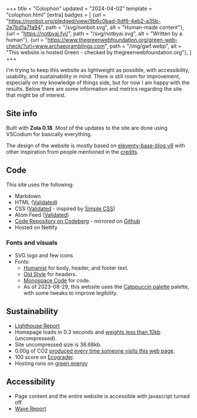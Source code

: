+++
title = "Colophon"
updated = "2024-04-02"
template = "colophon.html"
[extra]
badges = [
  {url = "https://nonbot.org/pledged/view/9b6c0bad-9df6-4eb2-a35b-2e7bd1a7fa94", path = "/svg/nonbot.svg", alt = "Human-made content"},
  {url = "https://notbyai.fyi/", path = "/svg/notbyai.svg", alt = "Written by a human"},
  {url = "https://www.thegreenwebfoundation.org/green-web-check/?url=www.archaeoramblings.com", path = "/img/gwf.webp", alt = "This website is hosted Green - checked by thegreenwebfoundation.org"},
  ]
+++


I'm trying to keep this website as lightweight as possible, with accessibility, usability, and sustainability in mind. There is still room for improvement, especially on my knowledge of things side, but for now I am happy with the results. Below there are some information and metrics regarding the site that might be of interest.

## Site info

Built with **Zola 0.18**. Most of the updates to the site are done using VSCodium for basically everything.

The design of the website is mostly based on [eleventy-base-blog v8](https://github.com/11ty/eleventy-base-blog) with other inspiration from people mentioned in the [credits](/credits/).

## Code

This site uses the following:
- Markdown
- HTML ([Validated](https://validator.w3.org/nu/?doc=https://www.archaeoramblings.com/))
- CSS ([Validated](http://jigsaw.w3.org/css-validator/validator?lang=en&profile=css3svg&uri=https%3A%2F%2Fwww.archaeoramblings.com&usermedium=all&vextwarning=&warning=1) - inspired by [Simple CSS](https://simplecss.org/))
- Atom Feed ([Validated](https://validator.w3.org/feed/check.cgi?url=https%3A%2F%2Fwww.archaeoramblings.com%2Fatom.xml))
- [Code Repository on Codeberg](https://codeberg.org/titoloandrea/personal_blog_zola) - mirrored on [Github](https://github.com/andreatitolo/personal_blog_zola)
- Hosted on Netlify

### Fonts and visuals

- SVG logo and few icons
- Fonts:
  - [Humanist](https://github.com/system-fonts/modern-font-stacks#humanist) for body, header, and footer text.
  - [Old Style](https://github.com/system-fonts/modern-font-stacks#old-style) for headers.
  - [Monospace Code](https://github.com/system-fonts/modern-font-stacks#monospace-code) for code.
  - As of 2023-08-29, this website uses the [Catppuccin palette](https://github.com/catppuccin/palette) palette, with some tweaks to improve legibility.

## Sustainability

- [Lighthouse Report](https://pagespeed.web.dev/analysis/https-www-archaeoramblings-com/r4agmfw2bb?form_factor=desktop)
- Homepage loads in 0.3 seconds and [weights less than 10kb](https://yellowlab.tools/result/gtiterb909) (uncompressed).
- Site uncompressed size is 36.68kb.
- 0.00g of CO2 [produced every time someone visits this web page](https://www.websitecarbon.com/website/archaeoramblings-com/).
- 100 score on [Ecograder](https://ecograder.com/report/kPoVa6oinp0dBtYWMwGqXhP1).
- Hosting runs on [green energy](https://www.thegreenwebfoundation.org/green-web-check/?url=www.archaeoramblings.com)

## Accessibility

- Page content and the entire website is accessible with javascript turned off.
- [Wave Report](https://wave.webaim.org/report#/https://www.archaeoramblings.com/)